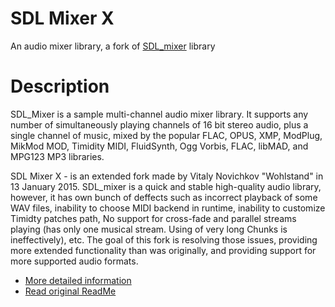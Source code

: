 # SDL Mixer X

An audio mixer library, a fork of [SDL_mixer](http://www.libsdl.org/projects/SDL_mixer/) library

# Description
SDL_Mixer is a sample multi-channel audio mixer library.
It supports any number of simultaneously playing channels of 16 bit stereo audio,
plus a single channel of music, mixed by the popular FLAC, OPUS, XMP, ModPlug,
MikMod MOD, Timidity MIDI, FluidSynth, Ogg Vorbis, FLAC, libMAD, and MPG123 MP3 libraries.

SDL Mixer X - is an extended fork made by Vitaly Novichkov "Wohlstand" in
13 January 2015. SDL_mixer is a quick and stable high-quality audio library,
however, it has own bunch of deffects such as incorrect playback of some WAV files,
inability to choose MIDI backend in runtime, inability to customize Timidty patches path,
No support for cross-fade and parallel streams playing (has only one musical stream. 
Using of very long Chunks is ineffectively), etc. The goal of this fork is resolving those
issues, providing more extended functionality than was originally,
and providing support for more supported audio formats.

* [More detailed information](docs/index.md)
* [Read original ReadMe](README.txt)

